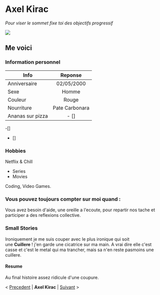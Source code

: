 # Axel Kirac

*Pour viser le sommet fixe toi des objectifs progressif*

![](https://media-exp1.licdn.com/dms/image/C5603AQG4PswG52CNIw/profile-displayphoto-shrink_800_800/0/1655912759467?e=1662595200&v=beta&t=V2MYvk9kINenYA7s3GgROqLR7GMQOOt1fg39itZb8tA)

## Me voici

### Information personnel

| Info  | Reponse |
| ------------- |:-------------:|
| Anniversaire      | 02/05/2000    |
| Sexe      | Homme     |
| Couleur     | Rouge     |
| Nourriture     | Pate Carbonara     |
| Ananas sur pizza     | - [] |

-[]

- []



### Hobbies

Netflix & Chill
- Series
- Movies

 Coding, Video Games.

### Vous pouvez toujours compter sur moi quand :

Vous avez besoin d'aide, une oreille a l'ecoute, pour repartir nos tache et participer a des reflexions collective.

### Small Stories

Ironiquement je me suis couper avec le plus ironique qui soit  
une **Cuillere** ! j'en garde une cicatrice sur ma main.
A vrai dire elle c'est casse et c'est le metal qui ma trancher, mais
sa n'en reste pasmoins une cuillere.

#### Resume
Au final histoire assez ridicule d'une coupure.


< [Precedent](https://github.com/sophiegillard/challengeMarkdown_Sophie/blob/main/README.md) | **Axel Kirac** | [Suivant](https://github.com/HazemMaddouri/challenge-markdown/blob/main/README.md) >


[comment]: <> (Le precedent c'est : ) 

